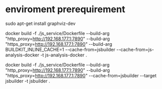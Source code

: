 
# enviroment prerequirement
sudo apt-get install graphviz-dev

docker build -f ./js_service/Dockerfile --build-arg "http_proxy=http://192.168.177.1:7890" --build-arg "https_proxy=http://192.168.177.1:7890" --build-arg BUILDKIT_INLINE_CACHE=1 --cache-from=jsbuilder --cache-from=js-analysis-docker -t js-analysis-docker .

docker build -f ./js_service/Dockerfile --build-arg "http_proxy=http://192.168.177.1:7890" --build-arg "https_proxy=http://192.168.177.1:7890" --cache-from=jsbuilder --target jsbuilder -t jsbuilder .